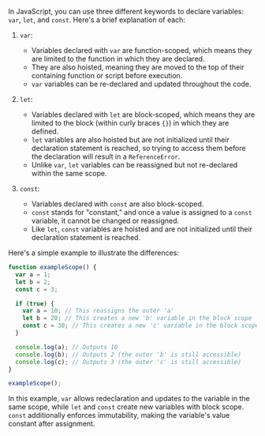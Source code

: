  In JavaScript, you can use three different keywords to declare variables: `var`, `let`, and `const`. Here's a brief explanation of each:

1. `var`:
   - Variables declared with `var` are function-scoped, which means they are limited to the function in which they are declared.
   - They are also hoisted, meaning they are moved to the top of their containing function or script before execution.
   - `var` variables can be re-declared and updated throughout the code.

2. `let`:
   - Variables declared with `let` are block-scoped, which means they are limited to the block (within curly braces `{}`) in which they are defined.
   - `let` variables are also hoisted but are not initialized until their declaration statement is reached, so trying to access them before the declaration will result in a `ReferenceError`.
   - Unlike `var`, `let` variables can be reassigned but not re-declared within the same scope.

3. `const`:
   - Variables declared with `const` are also block-scoped.
   - `const` stands for "constant," and once a value is assigned to a `const` variable, it cannot be changed or reassigned.
   - Like `let`, `const` variables are hoisted and are not initialized until their declaration statement is reached.

Here's a simple example to illustrate the differences:

```javascript
function exampleScope() {
  var a = 1;
  let b = 2;
  const c = 3;

  if (true) {
    var a = 10; // This reassigns the outer 'a'
    let b = 20; // This creates a new 'b' variable in the block scope
    const c = 30; // This creates a new 'c' variable in the block scope
  }

  console.log(a); // Outputs 10
  console.log(b); // Outputs 2 (the outer 'b' is still accessible)
  console.log(c); // Outputs 3 (the outer 'c' is still accessible)
}

exampleScope();
```

In this example, `var` allows redeclaration and updates to the variable in the same scope, while `let` and `const` create new variables with block scope. `const` additionally enforces immutability, making the variable's value constant after assignment.